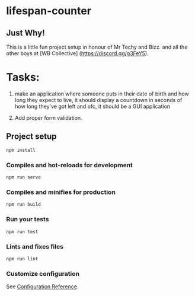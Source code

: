 # lifespan-counter

## Just Why!
This is a little fun project setup in honour of Mr Techy and Bizz.
and all the other boys at [WB Collective] (https://discord.gg/g3FeY5).

# Tasks:
1. make an application where someone puts in their date of
   birth and how long they expect to live, it should
   display a countdown in seconds of how long they've
   got left and ofc, it should be a GUI application

2. Add proper form validation.


## Project setup
```
npm install
```

### Compiles and hot-reloads for development
```
npm run serve
```

### Compiles and minifies for production
```
npm run build
```

### Run your tests
```
npm run test
```

### Lints and fixes files
```
npm run lint
```

### Customize configuration
See [Configuration Reference](https://cli.vuejs.org/config/).
